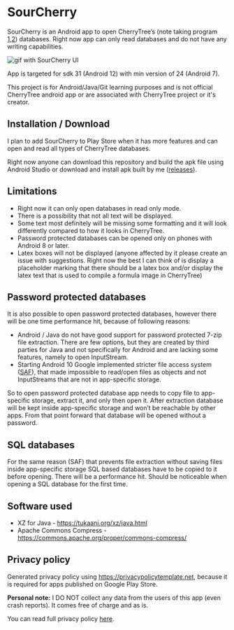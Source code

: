 # SourCherry

SourCherry is an Android app to open CherryTree’s (note taking program [1](https://github.com/giuspen/cherrytree),[2](https://www.giuspen.com/)) databases. Right now app can only read databases and do not have any writing capabilities.

![gif with SourCherry UI](https://github.com/FFDA/ffda.github.storage/raw/main/images/SourCherry.gif)

App is targeted for sdk 31 (Android 12) with min version of 24 (Android 7).

This project is for Android/Java/Git learning purposes and is not official CherryTree android app or are associated with CherryTree project or it's creator.

## Installation / Download

I plan to add SourCherry to Play Store when it has more features and can open and read all types of CherryTree databases.

Right now anyone can download this repository and build the apk file using Android Studio or download and install apk built by me ([releases](https://github.com/FFDA/SourCherry/releases/)).

## Limitations

* Right now it can only open databases in read only mode.
* There is a possibility that not all text will be displayed.
* Some text most definitely will be missing some formatting and it will look differently compared to how it looks in CherryTree.
* Password protected databases can be opened only on phones with Android 8 or later.
* Latex boxes will not be displayed (anyone affected by it please create an issue with suggestions. Right now the best I can think of is display a placeholder marking that there should be a latex box and/or display the latex text that is used to compile a formula image in CherryTree)

## Password protected databases

It is also possible to open password protected databases, however there will be one time performance hit, because of following reasons:

* Android / Java do not have good support for password protected 7-zip file extraction. There are few options, but they are created by third parties for Java and not specifically for Android and are lacking some features, namely to open InputStream.
* Starting Android 10 Google implemented stricter file access system ([SAF](https://developer.android.com/guide/topics/providers/document-provider)), that made impossible to read/open files as objects and not InputStreams that are not in app-specific storage.

So to open password protected database app needs to copy file to app-specific storage, extract it, and only then open it. After extraction database will be kept inside app-specific storage and won’t be reachable by other apps. From that point forward that database will be opened without a password.

## SQL databases

For the same reason (SAF) that prevents file extraction without saving files inside app-specific storage SQL based databases have to be copied to it before opening. There will be a performance hit. Should be noticeable when opening a SQL database for the first time.

## Software used

* XZ for Java - https://tukaani.org/xz/java.html
* Apache Commons Compress - https://commons.apache.org/proper/commons-compress/

## Privacy policy

Generated privacy policy using https://privacypolicytemplate.net, because it is required for apps published on Google Play Store.

**Personal note:** I DO NOT collect any data from the users of this app (even crash reports). It comes free of charge and as is.

You can read full privacy policy [here](https://htmlpreview.github.io/?https://github.com/FFDA/ffda.github.storage/blob/main/misc/SourCherry-PrivacyPolicy.html).